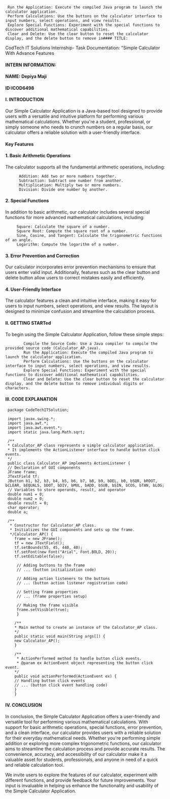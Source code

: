
     Run the Application: Execute the compiled Java program to launch the calculator application.
     Perform Calculations: Use the buttons on the calculator interface to input numbers, select operations, and view results.
     Explore Special Functions: Experiment with the special functions to discover additional mathematical capabilities.
     Clear and Delete: Use the clear button to reset the calculator display, and the delete button to remove in#### TITLE: 
CodTech IT Solutions Internship- Task Documentation: "Simple Calculator With
Advance Features
#### INTERN INFORMATION:
#### NAME: Depiya Maji
#### ID:ICOD6498

#### I.  INTRODUCTION

Our Simple Calculator Application is a Java-based tool designed to provide users with a versatile and intuitive platform for performing 
various mathematical calculations. Whether you're a student, professional, or simply someone who needs to crunch numbers on a regular basis, 
our calculator offers a reliable solution with a user-friendly interface.

#### Key Features

#### 1. Basic Arithmetic Operations
The calculator supports all the fundamental arithmetic operations, including:

          Addition: Add two or more numbers together.
          Subtraction: Subtract one number from another.
          Multiplication: Multiply two or more numbers.
          Division: Divide one number by another.

#### 2. Special Functions
In addition to basic arithmetic, our calculator includes several special functions for
more advanced mathematical calculations, including:

         Square: Calculate the square of a number.
         Square Root: Compute the square root of a number.
         Sine, Cosine, and Tangent: Calculate the trigonometric functions of an angle.
         Logarithm: Compute the logarithm of a number.

#### 3. Error Prevention and Correction
Our calculator incorporates error prevention mechanisms to ensure that users enter valid input. Additionally, features such as the clear
button and delete button allow users to correct mistakes easily and efficiently.

#### 4. User-Friendly Interface
The calculator features a clean and intuitive interface, making it easy for users to input numbers, select operations, and view results.
The layout is designed to minimize confusion and streamline the calculation process.

#### II.  GETTING STARTed

To begin using the Simple Calculator Application, follow these simple steps:

            Compile the Source Code: Use a Java compiler to compile the provided source code (Calculator_AP.java).
            Run the Application: Execute the compiled Java program to launch the calculator application.
            Perform Calculations: Use the buttons on the calculator interface to input numbers, select operations, and view results.
            Explore Special Functions: Experiment with the special functions to discover additional mathematical capabilities.
            Clear and Delete: Use the clear button to reset the calculator display, and the delete button to remove individual digits or characters.
    

#### III.  CODE EXPLANATION

     package CodeTechITSolution;

     import javax.swing.*;
     import java.awt.*;
     import java.awt.event.*;
     import static java.lang.Math.sqrt;

     /**
     * Calculator_AP class represents a simple calculator application.
     * It implements the ActionListener interface to handle button click events.
     */
     public class Calculator_AP implements ActionListener {
     // Declaration of GUI components
     JFrame frame;
     JTextField tf;
     JButton b1, b2, b3, b4, b5, b6, b7, b8, b9, bDEL, b0, bSQR, bROOT, bCLEAR, bEQUALS, bDOT, bDIV, bMUL, bADD, bSUB, bSIN, bCOS, bTAN, bLOG;
     // Variables to store operands, result, and operator
     double num1 = 0;
     double num2 = 0;
     double result = 0;
     char operator;
     double a;

     /**
      * Constructor for Calculator_AP class.
      * Initializes the GUI components and sets up the frame.
      */Calculator_AP() {
        frame = new JFrame();
        tf = new JTextField();
        tf.setBounds(55, 45, 440, 40);
        tf.setFont(new Font("Arial", Font.BOLD, 20));
        tf.setEditable(false);

         // Adding buttons to the frame
         // ... (button initialization code)

         // Adding action listeners to the buttons
         // ... (button action listener registration code)

         // Setting frame properties
         // ... (frame properties setup)

         // Making the frame visible
         frame.setVisible(true);
         }

        /**
        * Main method to create an instance of the Calculator_AP class.
        */
        public static void main(String args[]) {
        new Calculator_AP();
        }

        /**
         * ActionPerformed method to handle button click events.
         * @param ex ActionEvent object representing the button click event.
        */
        public void actionPerformed(ActionEvent ex) {
        // Handling button click events
        // ... (button click event handling code)
        }
        }

#### IV.  CONCLUSION
In conclusion, the Simple Calculator Application offers a user-friendly and versatile tool for performing various mathematical calculations.
With support for basic arithmetic operations, special functions, error prevention, and a clean interface, our calculator provides users with
a reliable solution for their everyday mathematical needs. Whether you're performing simple addition or exploring more complex trigonometric
functions, our calculator aims to streamline the calculation process and provide accurate results. The convenience, accuracy, and accessibility 
of our calculator make it a valuable asset for students, professionals, and anyone in need of a quick and reliable calculation tool.

We invite users to explore the features of our calculator, experiment with different functions, and provide feedback for future improvements. Your input is invaluable in helping us enhance the functionality and usability of the Simple Calculator Application.
